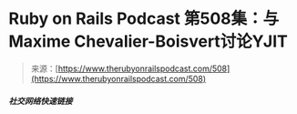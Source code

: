 <!--yml

category: 未分类

日期：2024-05-27 15:03:26

-->

# Ruby on Rails Podcast 第508集：与Maxime Chevalier-Boisvert讨论YJIT

> 来源：[https://www.therubyonrailspodcast.com/508](https://www.therubyonrailspodcast.com/508)

##### 社交网络快速链接
